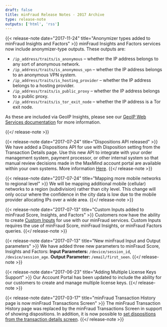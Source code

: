 ```yaml
---
draft: false
title: minFraud Release Notes - 2017 Archive
type: release-note
outputs: ['html', 'rss']
---
```


{{< release-note date="2017-11-24" title="Anonymizer types added to minFraud Insights and Factors" >}}
minFraud Insights and Factors services now include anonymizer-type outputs.
These outputs are:

- `/ip_address/traits/is_anonymous` – whether the IP address belongs to any sort
  of anonymous network.
- `/ip_address/traits/is_anonymous_vpn` – whether the IP address belongs to an
  anonymous VPN system.
- `/ip_address/traits/is_hosting_provider` – whether the IP address belongs to a
  hosting provider.
- `/ip_address/traits/is_public_proxy` – whether the IP address belongs to a
  public proxy.
- `/ip_address/traits/is_tor_exit_node` – whether the IP address is a Tor exit
  node.

As these are included via GeoIP Insights, please see our
[GeoIP Web Services documentation](/geoip/docs/web-services) for more
information.

{{</ release-note >}}

{{< release-note date="2017-07-24" title="Dispositions API released" >}} We have
added a Dispositions API for use with Disposition setting from the Transaction
Details page. Use this new API to integrate with your order management system,
payment processor, or other internal system so that manual review decisions made
in the MaxMind account portal are available within your own systems. More
information [Here](/minfraud/working-with-transaction-dispositions).
{{</ release-note >}}

{{< release-note date="2017-07-24" title="Mapping more mobile networks to regional level" >}}
We will be mapping additional mobile (cellular) networks to a region
(subdivision) rather than city level. This change will only occur where the
confidence in the city data is low due to the mobile provider allocating IPs
over a wide area. {{</ release-note >}}

{{< release-note date="2017-07-13" title="Custom Inputs added to minFraud Score, Insights, and Factors" >}}
Customers now have the ability to create
[Custom Inputs](https://support.maxmind.com/knowledge-base/articles/use-custom-inputs-minfraud)
for use with our minFraud services. Custom Inputs requires the use of minFraud
Score, minFraud Insights, or minFraud Factors queries. {{</ release-note >}}

{{< release-note date="2017-07-13" title="New minFraud Input and Output parameters" >}}
We have added three new parameters to minFraud Score, Insights and Factors:
**Input Parameters:** `/device/session_id`, `/device/session_age`. **Output
Parameter:** `/email/first_seen`. {{</ release-note >}}

{{< release-note date="2017-06-23" title="Adding Multiple License Keys Support" >}}
Our Account Portal has been updated to include the ability for our customers to
create and manage multiple license keys. {{</ release-note >}}

{{< release-note date="2017-03-17" title="minFraud Transaction History page is now minFraud Transactions Screen" >}}
The minFraud Transaction History page was replaced by the minFraud Transactions
Screen in support of showing dispositions. In addition, it is now possible to
[set dispositions from the transaction details screen](https://support.maxmind.com/knowledge-base/articles/review-a-minfraud-transaction).
{{</ release-note >}}
